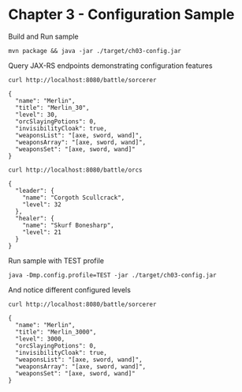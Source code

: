 # Chapter 3 - Configuration Sample

Build and Run sample
```shell
mvn package && java -jar ./target/ch03-config.jar
```

Query JAX-RS endpoints demonstrating configuration features
```shell
curl http://localhost:8080/battle/sorcerer

{
  "name": "Merlin",
  "title": "Merlin_30",
  "level": 30,
  "orcSlayingPotions": 0,
  "invisibilityCloak": true,
  "weaponsList": "[axe, sword, wand]",
  "weaponsArray": "[axe, sword, wand]",
  "weaponsSet": "[axe, sword, wand]"
}
```

```shell
curl http://localhost:8080/battle/orcs

{
  "leader": {
    "name": "Corgoth Scullcrack",
    "level": 32
  },
  "healer": {
    "name": "Skurf Bonesharp",
    "level": 21
  }
}
```

Run sample with TEST profile
```shell
java -Dmp.config.profile=TEST -jar ./target/ch03-config.jar
```
And notice different configured levels
```shell
curl http://localhost:8080/battle/sorcerer

{
  "name": "Merlin",
  "title": "Merlin_3000",
  "level": 3000,
  "orcSlayingPotions": 0,
  "invisibilityCloak": true,
  "weaponsList": "[axe, sword, wand]",
  "weaponsArray": "[axe, sword, wand]",
  "weaponsSet": "[axe, sword, wand]"
}

```